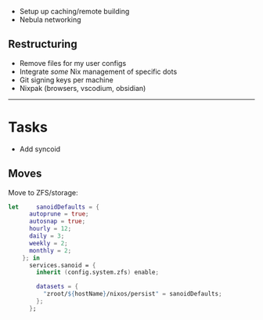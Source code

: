 - Setup up caching/remote building
- Nebula networking

## Restructuring

- Remove files for my user configs
- Integrate *some* Nix management of specific dots
- Git signing keys per machine
- Nixpak (browsers, vscodium, obsidian)

______________________________________________________________________

# Tasks

- Add syncoid

## Moves

Move to ZFS/storage:

```nix
let     sanoidDefaults = {
      autoprune = true;
      autosnap = true;
      hourly = 12;
      daily = 3;
      weekly = 2;
      monthly = 2;
    }; in
      services.sanoid = {
        inherit (config.system.zfs) enable;

        datasets = {
          "zroot/${hostName}/nixos/persist" = sanoidDefaults;
        };
      };
```
